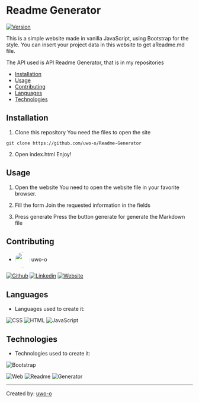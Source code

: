 # Readme Generator
[![Version](https://img.shields.io/badge/version-1.1.a2-brightgreen.svg)]()

This is a simple website made in vanilla JavaScript, using Bootstrap for the style. You can insert your project data in this website to get aReadme.md file.

The API used is API Readme Generator, that is in my repositories

* [Installation](#installation)
* [Usage](#usage)
* [Contributing](#contributing)
* [Languages](#languages)
* [Technologies](#technologies)

## Installation

1. Clone this repository
You need the files to open the site

``git clone https://github.com/uwo-o/Readme-Generator``

2. Open index.html
Enjoy!

## Usage

1. Open the website
You need to open the website file in your favorite browser.


[]()

2. Fill the form
Join the requested information in the fields


[]()

3. Press generate
Press the button generate for generate the Markdown file


[]()



## Contributing

* <img align="center" src="https://github.com/uwo-o.png" width="40px" style="border-radius:50%"></img> uwo-o

[![Github](https://img.shields.io/badge/Github-ffffff?style=for-the-badge&logo=Github&logoColor=black)](https://github.com/uwo-o) [![Linkedin](https://img.shields.io/badge/Linkedin-ffffff?style=for-the-badge&logo=Linkedin&logoColor=black)](https://www.linkedin.com/in/uwo-o/) [![Website](https://img.shields.io/badge/Website-ffffff?style=for-the-badge&logo=Website&logoColor=black)](http://uwo.pythonanywhere.com/) 


## Languages

* Languages used to create it: 

![CSS](https://img.shields.io/badge/CSS-ffffff?style=for-the-badge&logo=CSS&logoColor=black) ![HTML](https://img.shields.io/badge/HTML-ffffff?style=for-the-badge&logo=HTML&logoColor=black) ![JavaScript](https://img.shields.io/badge/JavaScript-ffffff?style=for-the-badge&logo=JavaScript&logoColor=black) 

## Technologies

* Technologies used to create it: 

![Bootstrap](https://img.shields.io/badge/Bootstrap-ffffff?style=for-the-badge&logo=Bootstrap&logoColor=black) 

![Web](https://img.shields.io/badge/Web-ffffff?style=for-the-badge&logo=Web&logoColor=black) ![Readme](https://img.shields.io/badge/Readme-ffffff?style=for-the-badge&logo=Readme&logoColor=black) ![Generator](https://img.shields.io/badge/Generator-ffffff?style=for-the-badge&logo=Generator&logoColor=black) 

---
Created by: [uwo-o](https://github.com/uwo-o)
